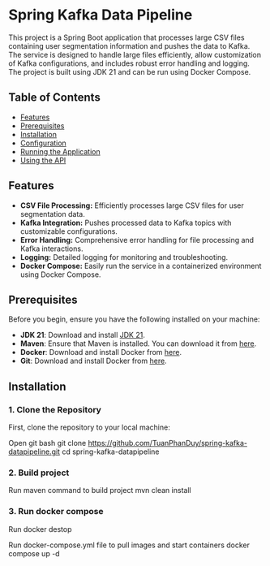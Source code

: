 # Spring Kafka Data Pipeline

This project is a Spring Boot application that processes large CSV files containing user segmentation information and pushes the data to Kafka. The service is designed to handle large files efficiently, allow customization of Kafka configurations, and includes robust error handling and logging. The project is built using JDK 21 and can be run using Docker Compose.

## Table of Contents

- [Features](#features)
- [Prerequisites](#prerequisites)
- [Installation](#installation)
- [Configuration](#configuration)
- [Running the Application](#running-the-application)
- [Using the API](#using-the-api)


## Features

- **CSV File Processing:** Efficiently processes large CSV files for user segmentation data.
- **Kafka Integration:** Pushes processed data to Kafka topics with customizable configurations.
- **Error Handling:** Comprehensive error handling for file processing and Kafka interactions.
- **Logging:** Detailed logging for monitoring and troubleshooting.
- **Docker Compose:** Easily run the service in a containerized environment using Docker Compose.

## Prerequisites

Before you begin, ensure you have the following installed on your machine:

- **JDK 21**: Download and install [JDK 21](https://www.oracle.com/java/technologies/javase/jdk21-archive-downloads.html).
- **Maven**: Ensure that Maven is installed. You can download it from [here](https://maven.apache.org/download.cgi).
- **Docker**: Download and install Docker from [here](https://www.docker.com/products/docker-desktop).
- **Git**: Download and install Docker from [here](https://www.docker.com/products/docker-desktop).
  
## Installation

### 1. Clone the Repository

First, clone the repository to your local machine:

Open git bash
git clone https://github.com/TuanPhanDuy/spring-kafka-datapipeline.git
cd spring-kafka-datapipeline

### 2. Build project

Run maven command to build project
mvn clean install

### 3. Run docker compose

Run docker destop

Run docker-compose.yml file to pull images and start containers
docker compose up -d


